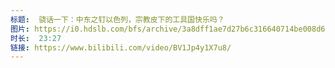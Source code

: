 ```yaml
---
标题:  骁话一下：中东之钉以色列，宗教皮下的工具国快乐吗？
图片: https://i0.hdslb.com/bfs/archive/3a8dff1ae7d27b6c316640714be008d6b7dd7259.jpg@320w_200h_1c_!web-space-upload-video.webp
时长:  23:27
链接: https://www.bilibili.com/video/BV1Jp4y1X7u8/
---
```

